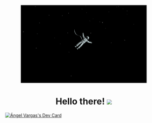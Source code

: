 <div align="center">
<img width="80%" height="50%" src="https://github.com/VCAngel/VCAngel/blob/rework/astro-loop.gif" alt="cover" ></img>
</div>

<h1 align="center"> Hello there! <img src = "https://raw.githubusercontent.com/MartinHeinz/MartinHeinz/master/wave.gif" width = 50px> </h1>
<p align='center'>

<a href="https://app.daily.dev/VCAngel"><img src="https://api.daily.dev/devcards/51c75db3f6af46c787d852413b84c08d.png?r=owd" width="400" alt="Ángel Vargas's Dev Card"/></a>
